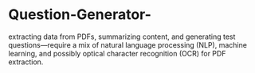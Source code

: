 # Question-Generator-
extracting data from PDFs, summarizing content, and generating test questions—require a mix of natural language processing (NLP), machine learning, and possibly optical character recognition (OCR) for PDF extraction.
